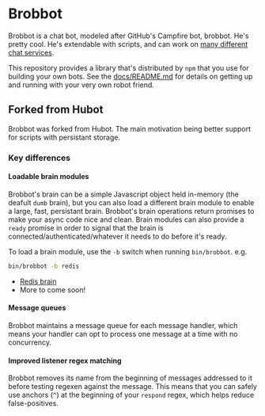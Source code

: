 # Brobbot

Brobbot is a chat bot, modeled after GitHub's Campfire bot, brobbot. He's pretty
cool. He's extendable with scripts, and can work on [many different chat services](docs/adapters.md).

This repository provides a library that's distributed by `npm` that you
use for building your own bots.  See the [docs/README.md](docs/README.md)
for details on getting up and running with your very own robot friend.

## Forked from Hubot

Brobbot was forked from Hubot. The main motivation being better support for scripts with persistant storage.

### Key differences

#### Loadable brain modules

Brobbot's brain can be a simple Javascript object held in-memory (the deafult `dumb` brain), but you can also load a different brain module to enable a large, fast, persistant brain.
Brobbot's brain operations return promises to make your async code nice and clean.
Brain modules can also provide a `ready` promise in order to signal that the brain is connected/authenticated/whatever it needs to do before it's ready.

To load a brain module, use the `-b` switch when running `bin/brobbot`. e.g.

```bash
bin/brobbot -b redis
```

- [Redis brain](https://npmjs.org/package/brobbot-redis-brain)
- More to come soon!

#### Message queues

Brobbot maintains a message queue for each message handler, which means your handler can opt to process one message at a time with no concurrency.

#### Improved listener regex matching

Brobbot removes its name from the beginning of messages addressed to it before testing regexen against the message. This means that you can safely use anchors (`^`) at the beginning of your `respond` regex, which helps reduce false-positives.


